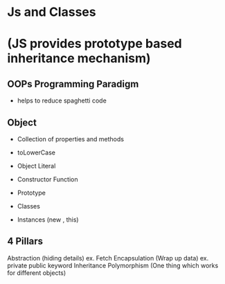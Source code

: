 # Js and Classes 
# (JS provides prototype based inheritance mechanism)

<!-- Programming Styles / Paradigm 
Procedural / Functional / OOP oriented -->

## OOPs Programming Paradigm
- helps to reduce spaghetti code

## Object 
- Collection of properties and methods
- toLowerCase

- Object Literal 
- Constructor Function 
- Prototype
- Classes
- Instances (new , this)

## 4 Pillars
Abstraction (hiding details) ex. Fetch
Encapsulation (Wrap up data) ex. private public keyword
Inheritance
Polymorphism (One thing which works for different objects)
